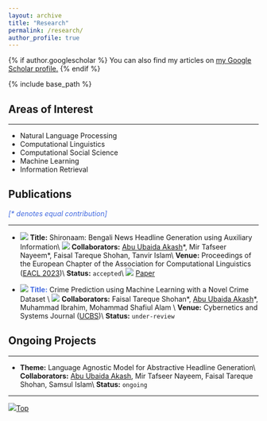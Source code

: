 ```yaml
---
layout: archive
title: "Research"
permalink: /research/
author_profile: true
---
```


{% if author.googlescholar %}
  You can also find my articles on <u><a href="{{author.googlescholar}}">my Google Scholar profile</a>.</u>
{% endif %}

{% include base_path %}

## Areas of Interest

---

* Natural Language Processing
* Computational Linguistics
* Computational Social Science
* Machine Learning
* Information Retrieval

## Publications
<span style="color:RoyalBlue">_[* denotes equal contribution]_</span>

---

* <img src="https://abuubaida.github.io/images/documents_2.png"/> **Title:** Shironaam: Bengali News Headline Generation using Auxiliary Information\\
<img src="https://abuubaida.github.io/images/collaboration.png"/> **Collaborators:** <ins>Abu Ubaida Akash</ins>\*, Mir Tafseer Nayeem\*, Faisal Tareque Shohan, Tanvir Islam\\
**Venue:** Proceedings of the European Chapter of the Association for Computational Linguistics ([EACL 2023](https://2023.eacl.org/))\\
**Status:** `accepted`\\
<img src="https://abuubaida.github.io/images/mouse-pointer.png"/> [Paper](https://abuubaida.github.io/files/Shironaam_EACL_2023.pdf)


* <img src="https://abuubaida.github.io/images/documents_1.png"/> <span style="color:RoyalBlue">**Title:**</span> Crime Prediction using Machine Learning with a Novel Crime Dataset \\
<img src="https://abuubaida.github.io/images/handshake.png"/> **Collaborators:** Faisal Tareque Shohan\*, <ins>Abu Ubaida Akash</ins>\*, Muhammad Ibrahim, Mohammad Shafiul Alam \\
**Venue:** Cybernetics and Systems Journal ([UCBS](https://www.tandfonline.com/journals/ucbs20))\\
**Status:** `under-review`

## Ongoing Projects

---

<!-- Systems for automatically creating headlines might help editors come up with catchy titles that would draw readers or visitors. However, due to the lack of adequate parallel data for low-resource languages like Bengali and the lack of ideal methods to develop a system for headline generation using pre-trained language models, particularly for lengthy news articles, the performance of headline generation systems remains challenging. In order to overcome these difficulties, we offer a sizable dataset in Bengali and use our innovative approach to enhance the headlines that are created. -->

* **Theme:** Language Agnostic Model for Abstractive Headline Generation\\
**Collaborators:** <ins>Abu Ubaida Akash</ins>, Mir Tafseer Nayeem, Faisal Tareque Shohan, Samsul Islam\\
**Status:** `ongoing`

<!-- {% for post in site.research reversed %}
  {% include archive-single.html %}
{% endfor %} -->

---

[<img src="https://img.icons8.com/emoji/24/000000/up-arrow-emoji.png"/>](https://abuubaida.github.io/research/#)[Top](https://abuubaida.github.io/research/#)